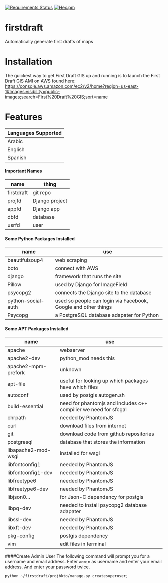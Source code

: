 [![Requirements Status](https://requires.io/github/DanielJDufour/firstdraft/requirements.svg?branch=master)](https://requires.io/github/DanielJDufour/firstdraft/requirements/?branch=master)
[![Hex.pm](https://img.shields.io/hexpm/l/plug.svg?maxAge=2592000?style=plastic)]()

# firstdraft
Automatically generate first drafts of maps

# Installation
The quickest way to get First Draft GIS up and running is to launch the First Draft GIS AMI on AWS found here: https://console.aws.amazon.com/ec2/v2/home?region=us-east-1#Images:visibility=public-images;search=First%20Draft%20GIS;sort=name


# Features
| Languages Supported |
| ------------------- |
| Arabic |
| English |
| Spanish|

#### Important Names
| name | thing |
| --------- | --------- |
| firstdraft | git repo |
| projfd | Django project |
| appfd | Django app |
| dbfd | database |
| usrfd | user|


#### Some Python Packages Installed 
| name | use |
| --------- | --------- |
| beautifulsoup4 | web scraping |
| boto | connect with AWS |
| django | framework that runs the site |
| Pillow | used by Django for ImageField |
| psycopg2 | connects the Django site to the database |
| python-social-auth | used so people can login via Facebook, Google and other things |
| Psycopg | a PostgreSQL database adapater for Python |

#### Some APT Packages Installed
| name | use |
| --------- | --------- |
| apache | webserver |
| apache2-dev | python_mod needs this |
| apache2-mpm-prefork | unknown |
| apt-file | useful for looking up which packages have which files |
| autoconf | used by postgis autogen.sh |
| build-essential | need for phantomjs and includes c++ compilier we need for sfcgal |
| chrpath | needed by PhantomJS |
| curl | download files from internet |
| git | download code from github repositories |
| postgresql | database that stores the information |
| libapache2-mod-wsgi | installed for wsgi |
| libfontconfig1 | needed by PhantomJS |
| libfontconfig1-dev | needed by PhantomJS |
| libfreetype6 | needed by PhantomJS |
| libfreetype6-dev | needed by PhantomJS |
| libjson0... | for Json-C dependency for postgis |
| libpq-dev | needed to install psycopg2 database adapater |
| libssl-dev | needed by PhantomJS |
| libxft-dev | needed by PhantomJS |
| pkg-config | postgis dependency |
| vim | edit files in terminal |

####Create Admin User
The following command will prompt you for a username and email address.
Enter ```admin``` as username and enter your email address.
And enter your password twice.
```
python ~/firstdraft/projbkto/manage.py createsuperuser;
```
